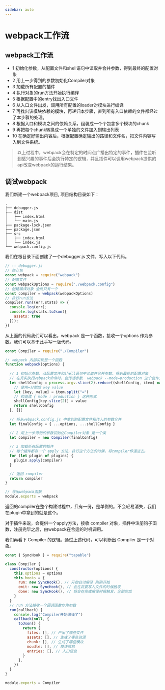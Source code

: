 ```yaml
---
sidebar: auto
---
```


# webpack工作流

## webpack工作流
- 1 初始化参数，从配置文件和shell语句中读取并合并参数，得到最终的配置对象
- 2 用上一步得到的参数初始化Compiler对象
- 3 加载所有配置的插件
- 4 执行对象的run方法开始执行编译
- 5 根据配置中的entry找出入口文件
- 6 从入口文件出发，调用所有配置的loader对模块进行编译
- 7 再找出该模块依赖的模块，再递归本步骤，直到所有入口依赖的文件都经过了本步骤的处理。
- 8 根据入口和模块之间的依赖关系，组装成一个个包含多个模块的chunk
- 9 再把每个chunk转换成一个单独的文件加入到输出列表
- 10 在确定好输出内容后，根据配置确定输出的路径和文件名，把文件内容写入到文件系统。

> 以上过程中，webpack会在特定的时间点广播出特定的事件，插件在监听到感兴趣的事件后会执行特定的逻辑，并且插件可以调用webpack提供的api改变webpack的运行结果。

## 调试webpack

我们新建一个webpack项目, 项目结构目录如下：

```
.
├── debugger.js
├── dist
│   ├── index.html
│   └── main.js
├── package-lock.json
├── package.json
├── src
│   ├── index.html
│   └── index.js
└── webpack.config.js
```

我们在根目录下面创建了一个debugger.js 文件，写入以下代码。

```js
// -- debugger.js
// 核心包
const webpack = require("webpack")
// 配置文件
const webpackOptions = require("./webpack.config")
// 创建编译对象 全局只有一个
const compiler = webpack(webpackOptions)
// 执行run方法
compiler.run((err,stats) => {
  console.log(err);
  console.log(stats.toJson({
    assets: true
  }));
})
```

从上面的代码我们可以看出，webpack 是一个函数，接收一个options 作为参数。我们可以基于此手写一版代码。

```js
const Compiler = require("./Compiler")

// webpack 内部实现是一个函数 
function webpack(options) {
  
  // 1 初始化参数，从配置文件和shell语句中读取并合并参数，得到最终的配置对象
  // 在真实执行webpack命令时，会传递参数  webpack --mode=production 这个会作为命令行参数传递过去
  let shellConfig = process.argv.slice(2).reduce((shellConfig, item) => {
    // 使用=分割成 key value
    let [key, value] = item.split("=")
    // 构造成 { mode : production } 这种形式
    shellConfig[key.slice(2)] = value
    return shellConfig
  }, {})
  
  // 将从webpack.config.js 中拿到的配置文件和传入的参数合并  
  let finalConfig = { ...options, ...shellConfig }

  // 2 用上一步得到的参数初始化Compiler对象 是一个类
  let compiler = new Compiler(finalConfig)
  
  // 3 加载所有配置的插件
  // 每个插件都有一个 apply 方法，执行这个方法的时候，将compiler传递进去。
  for (let plugin of plugins) {
    plugin.apply(compiler)
  }

  // 返回 compiler 
  return compiler
}

// 导出webpack函数
module.exports = webpack
```

返回的compiler在整个构建过程中，只有一份，是单例的。不会轻易消失，我们在plugin中拿到的就是这个。

对于插件来说，会提供一个apply方法，接收 compiler 对象，插件中注册钩子函数，注册完毕之后，由webpack在合适的时机调用。

我们再看下 Compiler 的逻辑。通过上述代码，可以判断出 Compiler 是一个对象。

```js
const { SyncHook } = require("tapable")

class Compiler {
  constructor(options) {
    this.options = options
    this.hooks = {
      run: new SyncHook(), // 开始自动编译 刚刚开始
      emit: new SyncHook(), // 会在将要写入文件的时候触发
      done: new SyncHook(), // 将会在完成编译时候触发，全部完成
    }
  }
  // run 方法接收一个回调函数作为参数
  run(callback) {
    console.log("Compiler开始编译了")
    callback(null, {
      toJson() {
        return {
          files: [], // 产出了哪些文件
          assets: [], // 生成了哪些资源
          chunk: [], // 生成了哪些模块
          moudle: [], // 模块信息
          entries: [], // 入口信息
        }
      },
    })
  }
}

module.exports = Compiler
```

